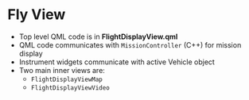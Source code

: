 # Fly View

- Top level QML code is in **FlightDisplayView.qml**
- QML code communicates with `MissionController` (C++) for mission display
- Instrument widgets communicate with active Vehicle object
- Two main inner views are:
  - `FlightDisplayViewMap`
  - `FlightDisplayViewVideo`
